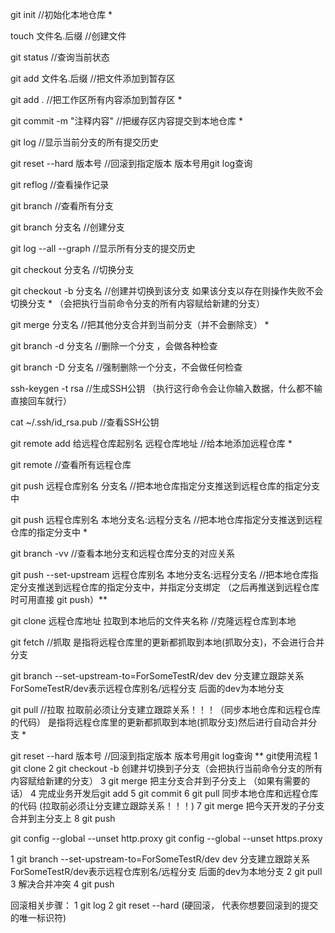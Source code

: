 git init     //初始化本地仓库   *

touch   文件名.后缀   //创建文件

git status   //查询当前状态

git add 文件名.后缀  //把文件添加到暂存区

git add .  //把工作区所有内容添加到暂存区  *

git commit -m "注释内容"   //把缓存区内容提交到本地仓库  *

git log    //显示当前分支的所有提交历史

git reset --hard 版本号    //回滚到指定版本  版本号用git log查询

git reflog  //查看操作记录



git branch   //查看所有分支

git branch 分支名    //创建分支

git log --all --graph  //显示所有分支的提交历史

git checkout 分支名   //切换分支

git checkout -b 分支名   //创建并切换到该分支   如果该分支以存在则操作失败不会切换分支  * （会把执行当前命令分支的所有内容赋给新建的分支）

git merge 分支名  //把其他分支合并到当前分支（并不会删除支） *

git branch -d 分支名  //删除一个分支 ，会做各种检查

git branch -D 分支名  //强制删除一个分支，不会做任何检查



ssh-keygen -t rsa  //生成SSH公钥   （执行这行命令会让你输入数据，什么都不输直接回车就行）
 
cat ~/.ssh/id_rsa.pub   //查看SSH公钥




git remote add 给远程仓库起别名  远程仓库地址    //给本地添加远程仓库  *

git remote  //查看所有远程仓库

git  push 远程仓库别名  分支名   //把本地仓库指定分支推送到远程仓库的指定分支中

git  push 远程仓库别名  本地分支名:远程分支名   //把本地仓库指定分支推送到远程仓库的指定分支中  *

git branch -vv   //查看本地分支和远程仓库分支的对应关系

git push --set-upstream 远程仓库别名 本地分支名:远程分支名   //把本地仓库指定分支推送到远程仓库的指定分支中，并指定分支绑定  （之后再推送到远程仓库时可用直接 git push）**



git clone  远程仓库地址   拉取到本地后的文件夹名称     //克隆远程仓库到本地 

git fetch   //抓取  是指将远程仓库里的更新都抓取到本地(抓取分支)，不会进行合并分支
	
git branch --set-upstream-to=ForSomeTestR/dev dev  分支建立跟踪关系      ForSomeTestR/dev表示远程仓库别名/远程分支     后面的dev为本地分支 

git pull     //拉取  拉取前必须让分支建立跟踪关系！！！（同步本地仓库和远程仓库的代码）  是指将远程仓库里的更新都抓取到本地(抓取分支)然后进行自动合并分支  *



git reset --hard 版本号    //回滚到指定版本  版本号用git log查询 **
git使用流程
1 git clone
2 git checkout -b 创建并切换到子分支（会把执行当前命令分支的所有内容赋给新建的分支）
3 git merge 把主分支合并到子分支上   （如果有需要的话）
4 完成业务开发后git add
5 git commit 
6 git pull 同步本地仓库和远程仓库的代码  (拉取前必须让分支建立跟踪关系！！！)
7 git merge 把今天开发的子分支合并到主分支上
8 git push


 git config --global --unset http.proxy 
git config --global --unset https.proxy



1  git branch --set-upstream-to=ForSomeTestR/dev dev  分支建立跟踪关系      ForSomeTestR/dev表示远程仓库别名/远程分支     后面的dev为本地分支 
2  git pull
3  解决合并冲突
4  git push



回滚相关步骤：
1 git log
2 git reset --hard <merge-commit-id>   (硬回滚，<commit-id> 代表你想要回滚到的提交的唯一标识符)





 
